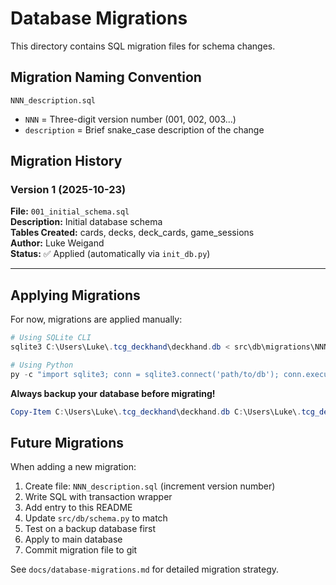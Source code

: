 # Database Migrations

This directory contains SQL migration files for schema changes.

## Migration Naming Convention

```
NNN_description.sql
```

- `NNN` = Three-digit version number (001, 002, 003...)
- `description` = Brief snake_case description of the change

## Migration History

### Version 1 (2025-10-23)
**File:** `001_initial_schema.sql`  
**Description:** Initial database schema  
**Tables Created:** cards, decks, deck_cards, game_sessions  
**Author:** Luke Weigand  
**Status:** ✅ Applied (automatically via `init_db.py`)

---

## Applying Migrations

For now, migrations are applied manually:

```powershell
# Using SQLite CLI
sqlite3 C:\Users\Luke\.tcg_deckhand\deckhand.db < src\db\migrations\NNN_migration.sql

# Using Python
py -c "import sqlite3; conn = sqlite3.connect('path/to/db'); conn.executescript(open('src/db/migrations/NNN_migration.sql').read()); conn.close()"
```

**Always backup your database before migrating!**

```powershell
Copy-Item C:\Users\Luke\.tcg_deckhand\deckhand.db C:\Users\Luke\.tcg_deckhand\deckhand.db.backup
```

## Future Migrations

When adding a new migration:

1. Create file: `NNN_description.sql` (increment version number)
2. Write SQL with transaction wrapper
3. Add entry to this README
4. Update `src/db/schema.py` to match
5. Test on a backup database first
6. Apply to main database
7. Commit migration file to git

See `docs/database-migrations.md` for detailed migration strategy.
